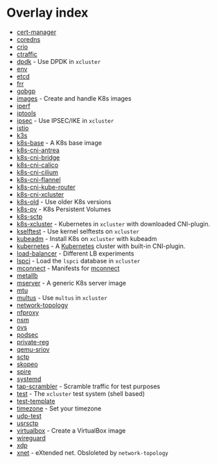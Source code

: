 # Overlay index

 * [cert-manager](./ovl/cert-manager/README.md) 
 * [coredns](./ovl/coredns/README.md) 
 * [crio](./ovl/crio/README.md) 
 * [ctraffic](./ovl/ctraffic/README.md) 
 * [dpdk](./ovl/dpdk/README.md) - Use DPDK in `xcluster` 
 * [env](./ovl/env/README.md) 
 * [etcd](./ovl/etcd/README.md) 
 * [frr](./ovl/frr/README.md) 
 * [gobgp](./ovl/gobgp/README.md) 
 * [images](./ovl/images/README.md) - Create and handle K8s images
 * [iperf](./ovl/iperf/README.md) 
 * [iptools](./ovl/iptools/README.md) 
 * [ipsec](./ovl/ipsec/README.md) - Use IPSEC/IKE in `xcluster`
 * [istio](./ovl/istio/README.md) 
 * [k3s](./ovl/k3s/README.md) 
 * [k8s-base](./ovl/k8s-base/README.md) - A K8s base image
 * [k8s-cni-antrea](./ovl/k8s-cni-antrea/README.md) 
 * [k8s-cni-bridge](./ovl/k8s-cni-bridge/README.md) 
 * [k8s-cni-calico](./ovl/k8s-cni-calico/README.md) 
 * [k8s-cni-cilium](./ovl/k8s-cni-cilium/README.md) 
 * [k8s-cni-flannel](./ovl/k8s-cni-flannel/README.md) 
 * [k8s-cni-kube-router](./ovl/k8s-cni-kube-router/README.md) 
 * [k8s-cni-xcluster](./ovl/k8s-cni-xcluster/README.md) 
 * [k8s-old](./ovl/k8s-old/README.md) - Use older K8s versions
 * [k8s-pv](./ovl/k8s-pv/README.md) - K8s Persistent Volumes
 * [k8s-sctp](./ovl/k8s-sctp/README.md) 
 * [k8s-xcluster](./ovl/k8s-xcluster/README.md) - Kubernetes in `xcluster` with downloaded CNI-plugin.
 * [kselftest](./ovl/kselftest/README.md) - Use kernel selftests on `xcluster`
 * [kubeadm](./ovl/kubeadm/README.md) - Install K8s on `xcluster` with kubeadm
 * [kubernetes](./ovl/kubernetes/README.md) - A [Kubernetes](https://kubernetes.io/) cluster with built-in CNI-plugin.
 * [load-balancer](./ovl/load-balancer/README.md) - Different LB experiments
 * [lspci](./ovl/lspci/README.md) - Load the `lspci` database in `xcluster`
 * [mconnect](./ovl/mconnect/README.md) - Manifests for [mconnect](https://github.com/Nordix/mconnect)
 * [metallb](./ovl/metallb/README.md) 
 * [mserver](./ovl/mserver/README.md) - A generic K8s server image
 * [mtu](./ovl/mtu/README.md) 
 * [multus](./ovl/multus/README.md) - Use `multus` in `xcluster`
 * [network-topology](./ovl/network-topology/README.md) 
 * [nfproxy](./ovl/nfproxy/README.md) 
 * [nsm](./ovl/nsm/README.md) 
 * [ovs](./ovl/ovs/README.md) 
 * [podsec](./ovl/podsec/README.md) 
 * [private-reg](./ovl/private-reg/README.md) 
 * [qemu-sriov](./ovl/qemu-sriov/README.md) 
 * [sctp](./ovl/sctp/README.md) 
 * [skopeo](./ovl/skopeo/README.md) 
 * [spire](./ovl/spire/README.md) 
 * [systemd](./ovl/systemd/README.md) 
 * [tap-scrambler](./ovl/tap-scrambler/README.md) - Scramble traffic for test purposes
 * [test](./ovl/test/README.md) - The `xcluster` test system (shell based)
 * [test-template](./ovl/test-template/README.md)
 * [timezone](./ovl/timezone/README.md) - Set your timezone
 * [udp-test](./ovl/udp-test/README.md) 
 * [usrsctp](./ovl/usrsctp/README.md) 
 * [virtualbox](./ovl/virtualbox/README.md) - Create a VirtualBox image
 * [wireguard](./ovl/wireguard/README.md) 
 * [xdp](./ovl/xdp/README.md)
 * [xnet](./ovl/xnet/README.md) - eXtended net. Obsloleted by `network-topology`

